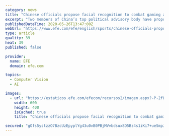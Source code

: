 ```yaml
---
category: news
title: "Chinese officials propose facial recognition to combat gaming addiction"
excerpt: "Two members of China’s top political advisory body have proposed the use of facial recognition technology to tackle gaming addiction in children, a growing issue in the Asian country."
publishedDateTime: 2020-05-26T13:47:00Z
webUrl: "https://www.efe.com/efe/english/sports/chinese-officials-propose-facial-recognition-to-combat-gaming-addiction/50000266-4255703"
type: article
quality: 39
heat: 39
published: false

provider:
  name: EFE
  domain: efe.com

topics:
  - Computer Vision
  - AI

images:
  - url: "https://estaticos.efe.com/efecom/recursos2/imagen.aspx?-P-2fL4Jfo8HOMjMzkJXmtcS29ms05i9uExvQ4TncnkXVSTX-P-2bAoG0sxzXPZPAk5l-P-2fU5UZEm-P-2bahXxHpHu457-P-2fOLFqUQ-P-3d-P-3d"
    width: 600
    height: 400
    isCached: true
    title: "Chinese officials propose facial recognition to combat gaming addiction"

secured: "gOfs5ystzzO7BzcUzEpyplYg43u0vB0PBjMVvbdsux8D5Bz4s1iKi7+ueSmpJ+m0x/VCEPSCXELOWKz3zqWtDb+w3BchdTDx+M8ldrLCEzEVHnc6oC9M29p8DHIljrrpIwic70n4VBljlVov+lAgcMk+MELfy3sJZkTelyny4cs2SBj7Eye5dNvqx3AvmMyL/wlN8Yxm5dRTd9dPf12UEXTChSmsaz4TP7fuLRaLoeCH5u3FcTY+y5E7Bbc+6dNpUFxvWqlAtKvjayujUbiVa4CgjbPe9FJlhMy474sv69780GlZ+Tfn6WJHrIL7aFliANAU8evs4jXlGsdBiG9iM1BcWpjz5+3RMNJzcMFGoFiUylUMCZumGq6hZV3QVZs1pCV4OrlCVBua0xiDOL7pgGEGtRi1Pe4kTJ8E5fgCVTEaVKqT7PgKb3K08/YKqH1nSq1tnnIowmrM5WLjuAx+7Txj+nWt5e54mMNEkKCWfsc=;rQh1q5zfffaC+IuQkZvTlA=="
---
```


